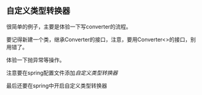 ## 自定义类型转换器

很简单的例子，主要是体验一下写converter的流程。

要记得新建一个类，继承Converter的接口，注意，要用Converter<>的接口，别用错了。

体验一下抛异常等操作。

注意要在spring配置文件添加*自定义类型转换器*

最后还要在spring中开启自定义类型转换器

